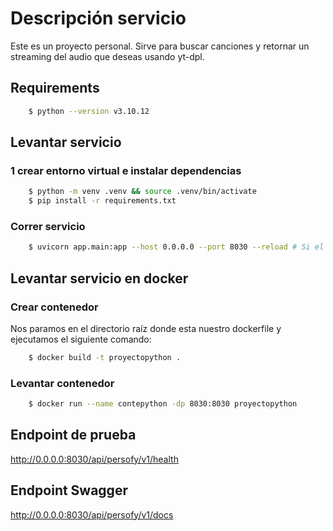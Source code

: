 # Descripción servicio

Este es un proyecto personal. Sirve para buscar canciones y retornar un streaming del audio que deseas usando yt-dpl.

## Requirements
```sh
    $ python --version v3.10.12
```

## Levantar servicio
### 1 crear entorno virtual e instalar dependencias
```sh
    $ python -m venv .venv && source .venv/bin/activate
    $ pip install -r requirements.txt
```

### Correr servicio
```sh
    $ uvicorn app.main:app --host 0.0.0.0 --port 8030 --reload # Si el puerto 8000 esta ocupado utilizar otro
```

## Levantar servicio en docker

### Crear contenedor

Nos paramos en el directorio raíz donde esta nuestro dockerfile y ejecutamos el siguiente comando:
```sh
    $ docker build -t proyectopython .
```

### Levantar contenedor
```sh
    $ docker run --name contepython -dp 8030:8030 proyectopython
```


## Endpoint de prueba  

http://0.0.0.0:8030/api/persofy/v1/health


## Endpoint Swagger

http://0.0.0.0:8030/api/persofy/v1/docs
